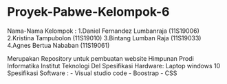# Proyek-Pabwe-Kelompok-6
Nama-Nama Kelompok :
1.Daniel Fernandez Lumbanraja (11S19006)
2.Kristina Tampubolon (11S19010)
3.Bintang Lumban Raja (11S19033)
4.Agnes Bertua Nababan (11S19061)


Merupakan Repository untuk pembuatan website Himpunan Prodi Informatika Institut Teknologi Del
Spesifikasi Hardware: Laptop windows 10
Spesifikasi Software : - Visual studio code
                       - Boostrap
                       - CSS




